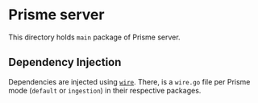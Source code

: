 # Prisme server

This directory holds `main` package of Prisme server.

## Dependency Injection

Dependencies are injected using [`wire`](https://github.com/google/wire). There,
is a `wire.go` file per Prisme mode (`default` or `ingestion`) in their
respective packages.

